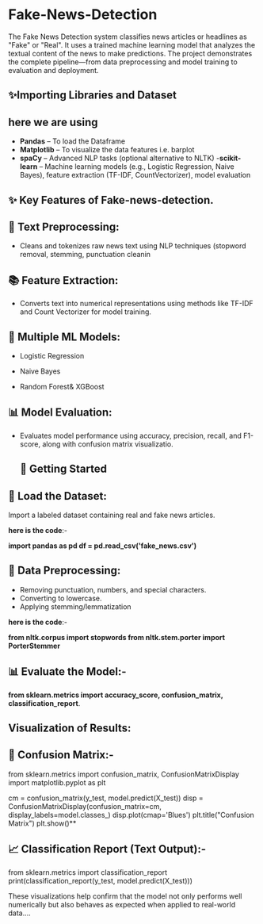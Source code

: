# Fake-News-Detection  

The Fake News Detection system classifies news articles or headlines as "Fake" or "Real". It uses a trained machine learning model that analyzes the textual content of the news to make predictions. The project demonstrates the complete pipeline—from data preprocessing and model training to evaluation and deployment.




## ✨Importing Libraries and Dataset 

## here we are using 

- **Pandas** – To load the Dataframe
- **Matplotlib** – To visualize the data features i.e. barplot
- **spaCy** – Advanced NLP tasks (optional alternative to NLTK)
-**scikit-learn** – Machine learning models (e.g., Logistic Regression, Naive Bayes), feature extraction (TF-IDF, CountVectorizer), model evaluation

 ## ✨ Key Features of Fake-news-detection.
## 🧹 Text Preprocessing:

- Cleans and tokenizes raw news text using NLP techniques (stopword removal, stemming, punctuation cleanin


## 📚 Feature Extraction:

- Converts text into numerical representations using methods like TF-IDF and Count Vectorizer for model training.


## 🧠 Multiple ML Models:

- Logistic Regression

- Naive Bayes

- Random Forest& XGBoost


## 📊 Model Evaluation:

- Evaluates model performance using accuracy, precision, recall, and F1-score, along with confusion matrix visualizatio.


  ## **🚀 Getting Started**
 ##  📁 Load the Dataset:
Import a labeled dataset containing real and fake news articles.

**here is the code**:-

**import pandas as pd
df = pd.read_csv('fake_news.csv')**


## 🧹 Data Preprocessing:
- Removing punctuation, numbers, and special characters.
- Converting to lowercase.
- Applying stemming/lemmatization

**here is the code**:-

**from nltk.corpus import stopwords
from nltk.stem.porter import PorterStemmer**


## 📊 Evaluate the Model:-


**from sklearn.metrics import accuracy_score, confusion_matrix, classification_report**.


## Visualization of Results:

## 🧾 Confusion Matrix:-

from sklearn.metrics import confusion_matrix, ConfusionMatrixDisplay
import matplotlib.pyplot as plt

cm = confusion_matrix(y_test, model.predict(X_test))
disp = ConfusionMatrixDisplay(confusion_matrix=cm, display_labels=model.classes_)
disp.plot(cmap='Blues')
plt.title("Confusion Matrix")
plt.show()**


## 📈 Classification Report (Text Output):-


from sklearn.metrics import classification_report
print(classification_report(y_test, model.predict(X_test)))


These visualizations help confirm that the model not only performs well numerically but also behaves as expected when applied to real-world data....








